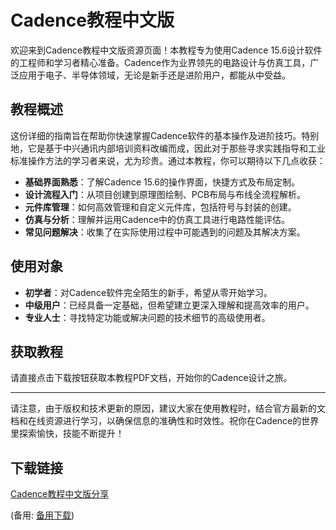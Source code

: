# Cadence教程中文版

欢迎来到Cadence教程中文版资源页面！本教程专为使用Cadence 15.6设计软件的工程师和学习者精心准备。Cadence作为业界领先的电路设计与仿真工具，广泛应用于电子、半导体领域，无论是新手还是进阶用户，都能从中受益。

## 教程概述

这份详细的指南旨在帮助你快速掌握Cadence软件的基本操作及进阶技巧。特别地，它是基于中兴通讯内部培训资料改编而成，因此对于那些寻求实践指导和工业标准操作方法的学习者来说，尤为珍贵。通过本教程，你可以期待以下几点收获：

- **基础界面熟悉**：了解Cadence 15.6的操作界面，快捷方式及布局定制。
- **设计流程入门**：从项目创建到原理图绘制、PCB布局与布线全流程解析。
- **元件库管理**：如何高效管理和自定义元件库，包括符号与封装的创建。
- **仿真与分析**：理解并运用Cadence中的仿真工具进行电路性能评估。
- **常见问题解决**：收集了在实际使用过程中可能遇到的问题及其解决方案。

## 使用对象

- **初学者**：对Cadence软件完全陌生的新手，希望从零开始学习。
- **中级用户**：已经具备一定基础，但希望建立更深入理解和提高效率的用户。
- **专业人士**：寻找特定功能或解决问题的技术细节的高级使用者。

## 获取教程

请直接点击下载按钮获取本教程PDF文档，开始你的Cadence设计之旅。

---

请注意，由于版权和技术更新的原因，建议大家在使用教程时，结合官方最新的文档和在线资源进行学习，以确保信息的准确性和时效性。祝你在Cadence的世界里探索愉快，技能不断提升！

## 下载链接
[Cadence教程中文版分享](https://pan.quark.cn/s/9bdc36d1d82e) 

(备用: [备用下载](https://pan.baidu.com/s/1QA_WsLBgj8g6EsDLNXhf5w?pwd=1234))
